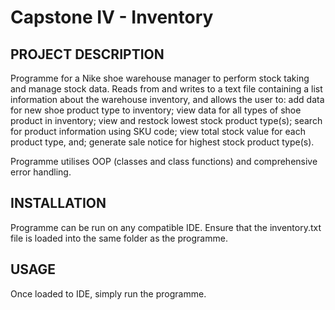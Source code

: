 # Capstone IV - Inventory

## PROJECT DESCRIPTION
Programme for a Nike shoe warehouse manager to perform stock taking and manage stock data. Reads from and writes to a text file containing a list information about the warehouse inventory, and allows the user to: add data for new shoe product type to inventory;
view data for all types of shoe product in inventory; view and restock lowest stock product type(s); search for product information using SKU code; view total stock value for each product type, and; generate sale notice for highest stock product type(s).

Programme utilises OOP (classes and class functions) and comprehensive error handling.

## INSTALLATION
Programme can be run on any compatible IDE. Ensure that the inventory.txt file is loaded into the same folder as the programme.

## USAGE
Once loaded to IDE, simply run the programme.
